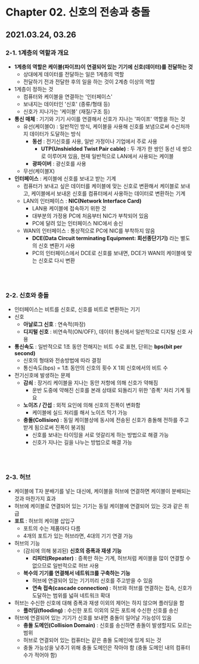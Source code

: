 # Chapter 02. 신호의 전송과 충돌

## 2021.03.24, 03.26

### 2-1. 1계층의 역할과 개요
- **1계층의 역할은 케이블(파이프)이 연결되어 있는 기기에 신호(데이터)를 전달하는 것**
  - 상대에게 데이터를 전달하는 일은 1계층의 역할
  - 전달하기 전과 전달한 후의 일을 하는 것이 2계층 이상의 역할
- 1계층이 정하는 것
  - 컴퓨터와 케이블을 연결하는 '인터페이스'
  - 보내지는 데이터인 '신호' (종류/형태 등)
  - 신호가 지나가는 '케이블' (재질/구조 등)
- **통신 매체** : 기기와 기기 사이를 연결해서 신호가 지나는 '파이프' 역할을 하는 것
  - 유선(케이블O) : 일반적인 방식, 케이블을 사용해 신호를 보냄으로써 수신처까지 데이터가 도달하는 방식
    - **동선** : 전기신호를 사용, 일반 가정이나 기업에서 주로 사용
      - **UTP(Unshielded Twist Pair cable)** : 두 개가 한 쌍인 동선 네 쌍으로 이루어져 있음, 현재 일반적으로 LAN에서 사용되는 케이블 
    - **광파이버** : 광신호를 사용
  - 무선(케이블X)
- **인터페이스** : 케이블에 신호를 보내고 받는 기계
  - 컴퓨터가 보내고 싶은 데이터를 케이블에 맞는 신호로 변환해서 케이블로 보내고, 케이블에서 보내온 신호를 컴퓨터에서 사용하는 데이터로 변환하는 기계
  - LAN의 인터페이스 : **NIC(Network Interface Card)**
    - LAN용 케이블에 접속하기 위한 것
    - 대부분의 가정용 PC에 처음부터 NIC가 부착되어 있음
    - PC에 달려 있는 인터페이스 NIC에서 송신
  - WAN의 인터페이스 : 통상적으로 PC에 NIC를 부착하지 않음
    - **DCE(Data Circuit terminating Equipment: 회선종단기기)** 라는 별도의 신호 변환기 사용
    - PC의 인터페이스에서 DCE로 신호를 보내면, DCE가 WAN의 케이블에 맞는 신호로 다시 변환

<br>
<br>

### 2-2. 신호와 충돌
- 인터페이스는 비트를 신호로, 신호를 비트로 변환하는 기기
- 신호
  - **아날로그 신호** : 연속적(파장)
  - **디지털 신호** : 비연속적(ON/OFF), 데이터 통신에서 일반적으로 디지털 신호 사용
- **통신속도** : 일반적으로 1초 동안 전해지는 비트 수로 표현, 단위는 **bps(bit per second)**
  - 신호의 형태와 전송방법에 따라 결정
  - 통신속도(bps) = 1초 동안의 신호의 횟수 X 1회 신호에서의 비트 수
- 전기신호에 발생하는 문제
  - **감쇠** : 장거리 케이블을 지나는 동안 저항에 의해 신호가 약해짐
    - 운반 도중에 약해진 신호를 본래 상태로 되돌리기 위한 '증폭' 처리 기계 필요
  - **노이즈 / 간섭** : 외적 요인에 의해 신호의 진폭이 변화함
    - 케이블에 실드 처리를 해서 노이즈 막기 가능
  - **충돌(Collision)** : 동일 케이블상에 동시에 전송된 신호가 충돌해 전하를 주고받게 됨으로써 진폭이 붕괴됨
    - 신호를 보내는 타이밍을 서로 엇갈리게 하는 방법으로 해결 가능
    - 신호가 지나는 길을 나누는 방법으로 해결 가능

<br>
<br>

### 2-3. 허브
- 케이블에 T자 분배기를 넣는 대신에, 케이블을 허브에 연결하면 케이블이 분배되는 것과 마찬가지 효과
- 허브에 케이블로 연결되어 있는 기기는 동일 케이블에 연결되어 있는 것과 같은 취급
- **포트** : 허브의 케이블 삽입구
  - 포트의 수는 제품마다 다름
  - 4개의 포트가 있는 허브라면, 4대의 기기 연결 가능
- 허브의 기능
  - (감쇠에 의해 붕괴된) **신호의 증폭과 재생 기능**
    - **리피터(Repeater)** : 증폭만 하는 기계, 허브처럼 케이블을 많이 연결할 수 없으므로 일반적으로 허브 사용
  - **복수의 기기를 연결해서 네트워크를 구축하는 기능**
    - 허브에 연결되어 있는 기기끼리 신호를 주고받을 수 있음
    - **연속 접속(cascade connection)** : 허브와 허브를 연결하는 접속, 신호가 도달하는 범위를 넓혀 네트워크 확대
- 허브는 수신한 신호에 대해 증폭과 재생 이외의 제어는 하지 않으며 플러딩을 함
  - **플러딩(flooding)** : 수신한 포트 이외의 모든 포트에 수신한 신호를 송신
- 허브에 연결되어 있는 기기가 신호를 보내면 충돌이 일어날 가능성이 있음
  - **충돌 도메인(Collision Domain)** : 신호를 송신하면 충돌이 발생할지도 모르는 범위
  - 허브로 연결되어 있는 컴퓨터는 같은 충돌 도메인에 있게 되는 것
  - 충돌 가능성을 낮추기 위해 충돌 도메인은 작아야 함 (충돌 도메인 내의 컴퓨터 수가 적어야 함)

<br>
<br>